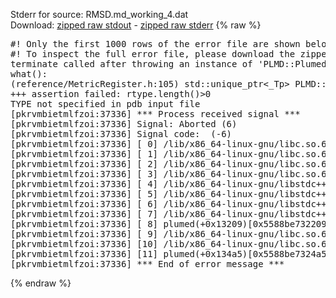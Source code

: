 Stderr for source:  RMSD.md_working_4.dat   
Download: [zipped raw stdout](RMSD.md_working_4.dat.plumed.stdout.txt.zip) - [zipped raw stderr](RMSD.md_working_4.dat.plumed.stderr.txt.zip) 
{% raw %}
<pre>
#! Only the first 1000 rows of the error file are shown below
#! To inspect the full error file, please download the zipped raw stderr file above
terminate called after throwing an instance of 'PLMD::Plumed::ExceptionError'
what():
(reference/MetricRegister.h:105) std::unique_ptr<_Tp> PLMD::MetricRegister::create(const std::string&, const PLMD::PDB&) [with T = PLMD::ReferenceConfiguration; std::string = std::__cxx11::basic_string<char>]
+++ assertion failed: rtype.length()>0
TYPE not specified in pdb input file
[pkrvmbietmlfzoi:37336] *** Process received signal ***
[pkrvmbietmlfzoi:37336] Signal: Aborted (6)
[pkrvmbietmlfzoi:37336] Signal code:  (-6)
[pkrvmbietmlfzoi:37336] [ 0] /lib/x86_64-linux-gnu/libc.so.6(+0x45330)[0x7ff213445330]
[pkrvmbietmlfzoi:37336] [ 1] /lib/x86_64-linux-gnu/libc.so.6(pthread_kill+0x11c)[0x7ff21349eb2c]
[pkrvmbietmlfzoi:37336] [ 2] /lib/x86_64-linux-gnu/libc.so.6(gsignal+0x1e)[0x7ff21344527e]
[pkrvmbietmlfzoi:37336] [ 3] /lib/x86_64-linux-gnu/libc.so.6(abort+0xdf)[0x7ff2134288ff]
[pkrvmbietmlfzoi:37336] [ 4] /lib/x86_64-linux-gnu/libstdc++.so.6(+0xa5ff5)[0x7ff2138a5ff5]
[pkrvmbietmlfzoi:37336] [ 5] /lib/x86_64-linux-gnu/libstdc++.so.6(+0xbb0da)[0x7ff2138bb0da]
[pkrvmbietmlfzoi:37336] [ 6] /lib/x86_64-linux-gnu/libstdc++.so.6(_ZSt10unexpectedv+0x0)[0x7ff2138a5a55]
[pkrvmbietmlfzoi:37336] [ 7] /lib/x86_64-linux-gnu/libstdc++.so.6(+0xa5a6f)[0x7ff2138a5a6f]
[pkrvmbietmlfzoi:37336] [ 8] plumed(+0x13209)[0x5588be732209]
[pkrvmbietmlfzoi:37336] [ 9] /lib/x86_64-linux-gnu/libc.so.6(+0x2a1ca)[0x7ff21342a1ca]
[pkrvmbietmlfzoi:37336] [10] /lib/x86_64-linux-gnu/libc.so.6(__libc_start_main+0x8b)[0x7ff21342a28b]
[pkrvmbietmlfzoi:37336] [11] plumed(+0x134a5)[0x5588be7324a5]
[pkrvmbietmlfzoi:37336] *** End of error message ***
</pre>
{% endraw %}
